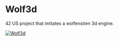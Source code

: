 # Wolf3d
42 US project that imitates a wolfenstien 3d engine.

[![Wolf3d](https://img.youtube.com/vi/vPUt7tal2oY/0.jpg)](https://www.youtube.com/watch?v=vPUt7tal2oY)
